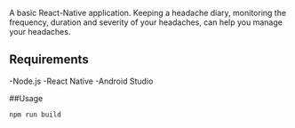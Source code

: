 A basic React-Native application. Keeping a headache diary, monitoring the frequency, duration and severity of your headaches, can help you manage your headaches.

## Requirements 
-Node.js
-React Native
-Android Studio 

##Usage

```
npm run build

```
